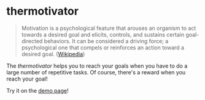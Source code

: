 thermotivator
=============

> Motivation is a psychological feature that arouses an organism to act towards a desired goal and elicits, controls, and sustains certain goal-directed behaviors. It can be considered a driving force; a psychological one that compels or reinforces an action toward a desired goal. ([Wikipedia](https://en.wikipedia.org/wiki/Motivation "Motivation on Wikipedia"))

The *thermotivator* helps you to reach your goals when you have to do a large number of repetitive tasks. Of course, there's a reward when you reach your goal!

Try it on the [demo page](http://hjmeijer.github.io/thermotivator "Thermotivator Demo Page")!
